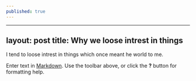 ```yaml
---
published: true
---
```

---
layout: post
title: Why we loose intrest in things
---
I tend to loose intrest in things which once meant he world to me.


Enter text in [Markdown](http://daringfireball.net/projects/markdown/). Use the toolbar above, or click the **?** button for formatting help.
